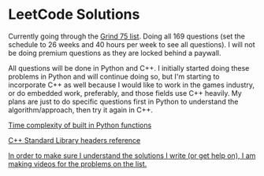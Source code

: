 # LeetCode Solutions

Currently going through the [Grind 75 list](https://www.techinterviewhandbook.org/grind75?weeks=26&hours=40). Doing all 169 questions (set the schedule to 26 weeks and 40 hours per week to see all questions). I will not be doing premium questions as they are locked behind a paywall.

All questions will be done in Python and C++. I initially started doing these problems in Python and will continue doing so, but I'm starting to incorporate C++ as well because I would like to work in the games industry, or do embedded work, preferably, and those fields use C++ heavily. My plans are just to do specific questions first in Python to understand the algorithm/approach, then try it again in C++.

[Time complexity of built in Python functions](https://wiki.python.org/moin/TimeComplexity)

[C++ Standard Library headers reference](https://en.cppreference.com/w/cpp/header)

[In order to make sure I understand the solutions I write (or get help on), I am making videos for the problems on the list.](https://www.youtube.com/@gcmaidana/playlists)
